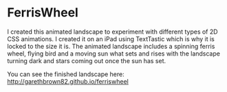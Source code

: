 # FerrisWheel
I created this animated landscape to experiment with different types of 2D CSS animations. I created it on an iPad using TextTastic which is why it is locked to the size it is. The animated landscape includes a spinning ferris wheel, flying bird and a moving sun what sets and rises with the landscape turning dark and stars coming out once the sun has set.

You can see the finished landscape here: http://garethbrown82.github.io/ferriswheel
